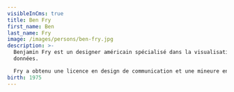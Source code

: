 ```yaml
---
visibleInCms: true
title: Ben Fry
first_name: Ben
last_name: Fry
image: /images/persons/ben-fry.jpg
description: >-
  Benjamin Fry est un designer américain spécialisé dans la visualisation des
  données.

  Fry a obtenu une licence en design de communication et une mineure en informatique à l'université Carnegie Mellon Il a obtenu une maîtrise et un doctorat du groupe "Esthétique et calcul" du MIT Media Lab, sous la direction de John Maeda. Sa thèse de doctorat, intitulée "Computational Information Design", présente les sept étapes de la visualisation des données : acquisition, analyse, filtrage, extraction, représentation, raffinement et interaction.
birth: 1975
---
```

